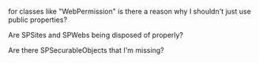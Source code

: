 for classes like "WebPermission" is there a reason why I shouldn't just use public properties?

Are SPSites and SPWebs being disposed of properly?

Are there SPSecurableObjects that I'm missing?